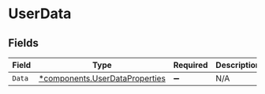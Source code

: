 # UserData


## Fields

| Field                                                                           | Type                                                                            | Required                                                                        | Description                                                                     |
| ------------------------------------------------------------------------------- | ------------------------------------------------------------------------------- | ------------------------------------------------------------------------------- | ------------------------------------------------------------------------------- |
| `Data`                                                                          | [*components.UserDataProperties](../../models/components/userdataproperties.md) | :heavy_minus_sign:                                                              | N/A                                                                             |